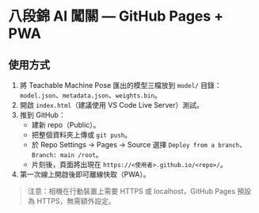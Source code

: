 # 八段錦 AI 闖關 — GitHub Pages + PWA

## 使用方式
1. 將 Teachable Machine Pose 匯出的模型三檔放到 `model/` 目錄：`model.json`、`metadata.json`、`weights.bin`。
2. 開啟 `index.html`（建議使用 VS Code Live Server）測試。
3. 推到 GitHub：
   - 建新 repo（Public）。
   - 把整個資料夾上傳或 `git push`。
   - 於 Repo Settings → Pages → Source 選擇 `Deploy from a branch`、`Branch: main /root`。
   - 片刻後，頁面將出現在 `https://<使用者>.github.io/<repo>/`。
4. 第一次線上開啟後即可離線快取（PWA）。

> 注意：相機在行動裝置上需要 HTTPS 或 localhost，GitHub Pages 預設為 HTTPS，無需額外設定。
